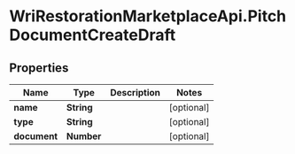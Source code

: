 # WriRestorationMarketplaceApi.PitchDocumentCreateDraft

## Properties
Name | Type | Description | Notes
------------ | ------------- | ------------- | -------------
**name** | **String** |  | [optional] 
**type** | **String** |  | [optional] 
**document** | **Number** |  | [optional] 


